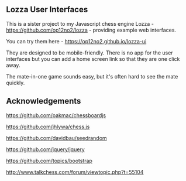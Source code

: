## Lozza User Interfaces

This is a sister project to my Javascript chess engine Lozza - https://github.com/op12no2/lozza - providing example web interfaces. 

You can try them here - https://op12no2.github.io/lozza-ui

They are designed to be mobile-friendly.  There is no app for the user interfaces but you can add a home screen link so that they are one click away. 

The mate-in-one game sounds easy, but it's often hard to see the mate quickly.

## Acknowledgements

https://github.com/oakmac/chessboardjs

https://github.com/jhlywa/chess.js

https://github.com/davidbau/seedrandom

https://github.com/jquery/jquery

https://github.com/topics/bootstrap

http://www.talkchess.com/forum/viewtopic.php?t=55104


